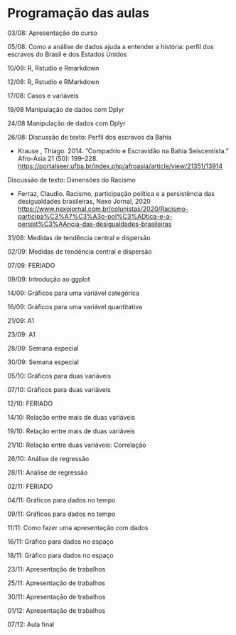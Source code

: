 Programação das aulas
=====================

03/08: Apresentação do curso

05/08: Como a análise de dados ajuda a entender a história: perfil dos escravos
do Brasil e dos Estados Unidos

10/08: R, Rstudio e Rmarkdown

12/08: R, Rstudio e RMarkdown

17/08: Casos e variáveis

19/08 Manipulação de dados com Dplyr

24/08 Manipulação de dados com Dplyr

26/08: Discussão de texto: Perfil dos escravos da Bahia

-   Krause , Thiago. 2014. “Compadrio e Escravidão na Bahia Seiscentista.”
    Afro-Ásia 21 (50): 199–228.
    https://portalseer.ufba.br/index.php/afroasia/article/view/21351/13914

Discussão de texto: Dimensões do Racismo

-   Ferraz, Claudio. Racismo, participação política e a persistência das
    desigualdades brasileiras, Nexo Jornal, 2020
    https://www.nexojornal.com.br/colunistas/2020/Racismo-participa%C3%A7%C3%A3o-pol%C3%ADtica-e-a-persist%C3%AAncia-das-desigualdades-brasileiras

31/08: Medidas de tendência central e dispersão

02/09: Medidas de tendência central e dispersão

07/09: FERIADO

09/09: Introdução ao ggplot

14/09: Gráficos para uma variável categórica

16/09: Gráficos para uma variável quantitativa

21/09: A1

23/09: A1

28/09: Semana especial

30/09: Semana especial

05/10: Gráficos para duas variáveis

07/10: Gráficos para duas variáveis

12/10: FERIADO

14/10: Relação entre mais de duas variáveis

19/10: Relação entre mais de duas variáveis

21/10: Relação entre duas variáveis: Correlação

26/10: Análise de regressão

28/11: Análise de regressão

02/11: FERIADO

04/11: Gráficos para dados no tempo

09/11: Gráficos para dados no tempo

11/11: Como fazer uma apresentação com dados

16/11: Gráfico para dados no espaço

18/11: Gráfico para dados no espaço

23/11: Apresentação de trabalhos

25/11: Apresentação  de trabalhos

30/11: Apresentação de trabalhos

01/12: Apresentação de trabalhos

07/12: Aula final
